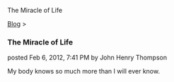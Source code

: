 The Miracle of Life 

[Blog](../z-blog-1.html)‎ > ‎

### The Miracle of Life

posted Feb 6, 2012, 7:41 PM by John Henry Thompson

My body knows so much more than I will ever know.  

